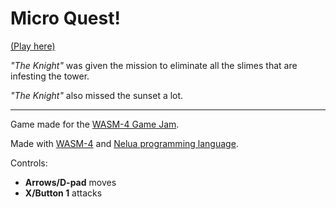 # Micro Quest!
[(Play here)](https://andre-la.itch.io/micro-quest)

_"The Knight"_ was given the mission to eliminate all the slimes that are infesting the tower.

_"The Knight"_ also missed the sunset a lot.

---

Game made for the [WASM-4 Game Jam](https://itch.io/jam/wasm4).

Made with [WASM-4](http://wasm4.org/) and [Nelua programming language](http://nelua.io/).

Controls:
- **Arrows/D-pad** moves
- **X/Button 1** attacks
